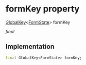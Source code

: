


# formKey property






[GlobalKey](https://api.flutter.dev/flutter/widgets/GlobalKey-class.html)&lt;[FormState](https://api.flutter.dev/flutter/widgets/FormState-class.html)> formKey
  
_final_






## Implementation

```dart
final GlobalKey<FormState> formKey;


```







